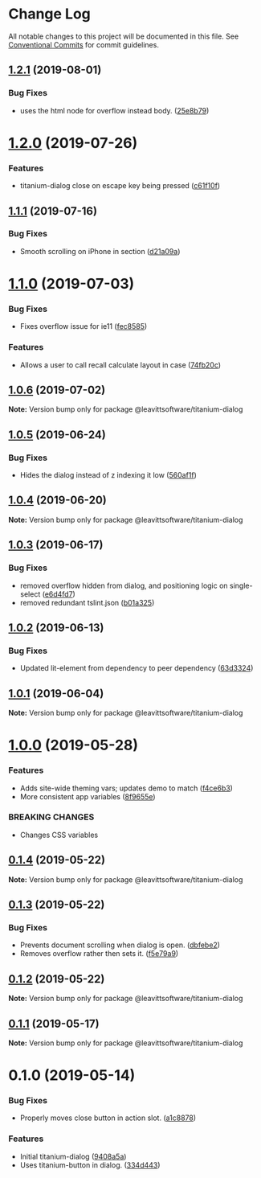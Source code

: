 # Change Log

All notable changes to this project will be documented in this file.
See [Conventional Commits](https://conventionalcommits.org) for commit guidelines.

## [1.2.1](https://github.com/LeavittSoftware/titanium-elements/compare/@leavittsoftware/titanium-dialog@1.2.0...@leavittsoftware/titanium-dialog@1.2.1) (2019-08-01)


### Bug Fixes

* uses the html node for overflow instead body. ([25e8b79](https://github.com/LeavittSoftware/titanium-elements/commit/25e8b79))





# [1.2.0](https://github.com/LeavittSoftware/titanium-elements/compare/@leavittsoftware/titanium-dialog@1.1.1...@leavittsoftware/titanium-dialog@1.2.0) (2019-07-26)


### Features

* titanium-dialog close on escape key being pressed ([c61f10f](https://github.com/LeavittSoftware/titanium-elements/commit/c61f10f))





## [1.1.1](https://github.com/LeavittSoftware/titanium-elements/compare/@leavittsoftware/titanium-dialog@1.1.0...@leavittsoftware/titanium-dialog@1.1.1) (2019-07-16)


### Bug Fixes

* Smooth scrolling on iPhone in section ([d21a09a](https://github.com/LeavittSoftware/titanium-elements/commit/d21a09a))





# [1.1.0](https://github.com/LeavittSoftware/titanium-elements/compare/@leavittsoftware/titanium-dialog@1.0.6...@leavittsoftware/titanium-dialog@1.1.0) (2019-07-03)


### Bug Fixes

*  Fixes overflow issue for ie11  ([fec8585](https://github.com/LeavittSoftware/titanium-elements/commit/fec8585))


### Features

* Allows a user to call recall calculate layout in case  ([74fb20c](https://github.com/LeavittSoftware/titanium-elements/commit/74fb20c))





## [1.0.6](https://github.com/LeavittSoftware/titanium-elements/compare/@leavittsoftware/titanium-dialog@1.0.5...@leavittsoftware/titanium-dialog@1.0.6) (2019-07-02)

**Note:** Version bump only for package @leavittsoftware/titanium-dialog





## [1.0.5](https://github.com/LeavittSoftware/titanium-elements/compare/@leavittsoftware/titanium-dialog@1.0.4...@leavittsoftware/titanium-dialog@1.0.5) (2019-06-24)


### Bug Fixes

* Hides the dialog instead of z indexing it low ([560af1f](https://github.com/LeavittSoftware/titanium-elements/commit/560af1f))





## [1.0.4](https://github.com/LeavittSoftware/titanium-elements/compare/@leavittsoftware/titanium-dialog@1.0.3...@leavittsoftware/titanium-dialog@1.0.4) (2019-06-20)

**Note:** Version bump only for package @leavittsoftware/titanium-dialog





## [1.0.3](https://github.com/LeavittSoftware/titanium-elements/compare/@leavittsoftware/titanium-dialog@1.0.2...@leavittsoftware/titanium-dialog@1.0.3) (2019-06-17)


### Bug Fixes

* removed overflow hidden from dialog, and positioning logic on single-select ([e6d4fd7](https://github.com/LeavittSoftware/titanium-elements/commit/e6d4fd7))
* removed redundant tslint.json ([b01a325](https://github.com/LeavittSoftware/titanium-elements/commit/b01a325))





## [1.0.2](https://github.com/LeavittSoftware/titanium-elements/compare/@leavittsoftware/titanium-dialog@1.0.1...@leavittsoftware/titanium-dialog@1.0.2) (2019-06-13)


### Bug Fixes

* Updated lit-element from dependency to peer dependency ([63d3324](https://github.com/LeavittSoftware/titanium-elements/commit/63d3324))





## [1.0.1](https://github.com/LeavittSoftware/titanium-elements/compare/@leavittsoftware/titanium-dialog@1.0.0...@leavittsoftware/titanium-dialog@1.0.1) (2019-06-04)

**Note:** Version bump only for package @leavittsoftware/titanium-dialog





# [1.0.0](https://github.com/LeavittSoftware/titanium-elements/compare/@leavittsoftware/titanium-dialog@0.1.4...@leavittsoftware/titanium-dialog@1.0.0) (2019-05-28)


### Features

* Adds site-wide theming vars; updates demo to match ([f4ce6b3](https://github.com/LeavittSoftware/titanium-elements/commit/f4ce6b3))
* More consistent app variables ([8f9655e](https://github.com/LeavittSoftware/titanium-elements/commit/8f9655e))


### BREAKING CHANGES

* Changes CSS variables





## [0.1.4](https://github.com/LeavittSoftware/titanium-elements/compare/@leavittsoftware/titanium-dialog@0.1.3...@leavittsoftware/titanium-dialog@0.1.4) (2019-05-22)

**Note:** Version bump only for package @leavittsoftware/titanium-dialog





## [0.1.3](https://github.com/LeavittSoftware/titanium-elements/compare/@leavittsoftware/titanium-dialog@0.1.2...@leavittsoftware/titanium-dialog@0.1.3) (2019-05-22)


### Bug Fixes

* Prevents document scrolling when dialog is open. ([dbfebe2](https://github.com/LeavittSoftware/titanium-elements/commit/dbfebe2))
* Removes overflow rather then sets it. ([f5e79a9](https://github.com/LeavittSoftware/titanium-elements/commit/f5e79a9))





## [0.1.2](https://github.com/LeavittSoftware/titanium-elements/compare/@leavittsoftware/titanium-dialog@0.1.1...@leavittsoftware/titanium-dialog@0.1.2) (2019-05-22)

**Note:** Version bump only for package @leavittsoftware/titanium-dialog





## [0.1.1](https://github.com/LeavittSoftware/titanium-elements/compare/@leavittsoftware/titanium-dialog@0.1.0...@leavittsoftware/titanium-dialog@0.1.1) (2019-05-17)

**Note:** Version bump only for package @leavittsoftware/titanium-dialog





# 0.1.0 (2019-05-14)


### Bug Fixes

* Properly moves close button in action slot. ([a1c8878](https://github.com/LeavittSoftware/titanium-elements/commit/a1c8878))


### Features

* Initial titanium-dialog ([9408a5a](https://github.com/LeavittSoftware/titanium-elements/commit/9408a5a))
* Uses titanium-button in dialog. ([334d443](https://github.com/LeavittSoftware/titanium-elements/commit/334d443))
